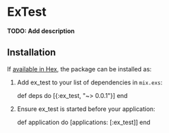 # ExTest

**TODO: Add description**

## Installation

If [available in Hex](https://hex.pm/docs/publish), the package can be installed as:

  1. Add ex_test to your list of dependencies in `mix.exs`:

        def deps do
          [{:ex_test, "~> 0.0.1"}]
        end

  2. Ensure ex_test is started before your application:

        def application do
          [applications: [:ex_test]]
        end

